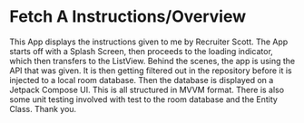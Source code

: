# Fetch A Instructions/Overview

This App displays the instructions given to me by Recruiter Scott. The App starts off with a Splash Screen, then proceeds to the loading indicator, which then transfers to the ListView. Behind the scenes, the app is using the API that was given. It is then getting filtered out in the repository before it is injected to a local room database. Then the database is displayed on a Jetpack Compose UI. This is all structured in MVVM format. There is also some unit testing involved with test to the room database and the Entity Class. Thank you.

